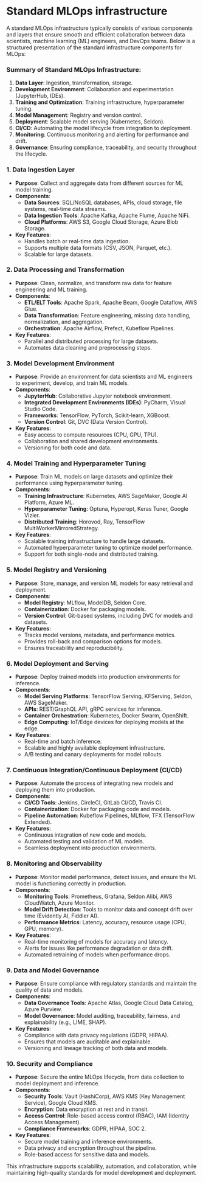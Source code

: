 # Standard MLOps infrastructure
A standard MLOps infrastructure typically consists of various components and layers that ensure smooth and efficient collaboration between data scientists, machine learning (ML) engineers, and DevOps teams. Below is a structured presentation of the standard infrastructure components for MLOps:

### Summary of Standard MLOps Infrastructure:
1. **Data Layer**: Ingestion, transformation, storage.
2. **Development Environment**: Collaboration and experimentation (JupyterHub, IDEs).
3. **Training and Optimization**: Training infrastructure, hyperparameter tuning.
4. **Model Management**: Registry and version control.
5. **Deployment**: Scalable model serving (Kubernetes, Seldon).
6. **CI/CD**: Automating the model lifecycle from integration to deployment.
7. **Monitoring**: Continuous monitoring and alerting for performance and drift.
8. **Governance**: Ensuring compliance, traceability, and security throughout the lifecycle.

### 1. **Data Ingestion Layer**
   - **Purpose**: Collect and aggregate data from different sources for ML model training.
   - **Components**:
     - **Data Sources**: SQL/NoSQL databases, APIs, cloud storage, file systems, real-time data streams.
     - **Data Ingestion Tools**: Apache Kafka, Apache Flume, Apache NiFi.
     - **Cloud Platforms**: AWS S3, Google Cloud Storage, Azure Blob Storage.
   - **Key Features**:
     - Handles batch or real-time data ingestion.
     - Supports multiple data formats (CSV, JSON, Parquet, etc.).
     - Scalable for large datasets.

### 2. **Data Processing and Transformation**
   - **Purpose**: Clean, normalize, and transform raw data for feature engineering and ML training.
   - **Components**:
     - **ETL/ELT Tools**: Apache Spark, Apache Beam, Google Dataflow, AWS Glue.
     - **Data Transformation**: Feature engineering, missing data handling, normalization, and aggregation.
     - **Orchestration**: Apache Airflow, Prefect, Kubeflow Pipelines.
   - **Key Features**:
     - Parallel and distributed processing for large datasets.
     - Automates data cleaning and preprocessing steps.

### 3. **Model Development Environment**
   - **Purpose**: Provide an environment for data scientists and ML engineers to experiment, develop, and train ML models.
   - **Components**:
     - **JupyterHub**: Collaborative Jupyter notebook environment.
     - **Integrated Development Environments (IDEs)**: PyCharm, Visual Studio Code.
     - **Frameworks**: TensorFlow, PyTorch, Scikit-learn, XGBoost.
     - **Version Control**: Git, DVC (Data Version Control).
   - **Key Features**:
     - Easy access to compute resources (CPU, GPU, TPU).
     - Collaboration and shared development environments.
     - Versioning for both code and data.

### 4. **Model Training and Hyperparameter Tuning**
   - **Purpose**: Train ML models on large datasets and optimize their performance using hyperparameter tuning.
   - **Components**:
     - **Training Infrastructure**: Kubernetes, AWS SageMaker, Google AI Platform, Azure ML.
     - **Hyperparameter Tuning**: Optuna, Hyperopt, Keras Tuner, Google Vizier.
     - **Distributed Training**: Horovod, Ray, TensorFlow MultiWorkerMirroredStrategy.
   - **Key Features**:
     - Scalable training infrastructure to handle large datasets.
     - Automated hyperparameter tuning to optimize model performance.
     - Support for both single-node and distributed training.

### 5. **Model Registry and Versioning**
   - **Purpose**: Store, manage, and version ML models for easy retrieval and deployment.
   - **Components**:
     - **Model Registry**: MLflow, ModelDB, Seldon Core.
     - **Containerization**: Docker for packaging models.
     - **Version Control**: Git-based systems, including DVC for models and datasets.
   - **Key Features**:
     - Tracks model versions, metadata, and performance metrics.
     - Provides roll-back and comparison options for models.
     - Ensures traceability and reproducibility.

### 6. **Model Deployment and Serving**
   - **Purpose**: Deploy trained models into production environments for inference.
   - **Components**:
     - **Model Serving Platforms**: TensorFlow Serving, KFServing, Seldon, AWS SageMaker.
     - **APIs**: REST/GraphQL API, gRPC services for inference.
     - **Container Orchestration**: Kubernetes, Docker Swarm, OpenShift.
     - **Edge Computing**: IoT/Edge devices for deploying models at the edge.
   - **Key Features**:
     - Real-time and batch inference.
     - Scalable and highly available deployment infrastructure.
     - A/B testing and canary deployments for model rollouts.

### 7. **Continuous Integration/Continuous Deployment (CI/CD)**
   - **Purpose**: Automate the process of integrating new models and deploying them into production.
   - **Components**:
     - **CI/CD Tools**: Jenkins, CircleCI, GitLab CI/CD, Travis CI.
     - **Containerization**: Docker for packaging code and models.
     - **Pipeline Automation**: Kubeflow Pipelines, MLflow, TFX (TensorFlow Extended).
   - **Key Features**:
     - Continuous integration of new code and models.
     - Automated testing and validation of ML models.
     - Seamless deployment into production environments.

### 8. **Monitoring and Observability**
   - **Purpose**: Monitor model performance, detect issues, and ensure the ML model is functioning correctly in production.
   - **Components**:
     - **Monitoring Tools**: Prometheus, Grafana, Seldon Alibi, AWS CloudWatch, Azure Monitor.
     - **Model Drift Detection**: Tools to monitor data and concept drift over time (Evidently AI, Fiddler AI).
     - **Performance Metrics**: Latency, accuracy, resource usage (CPU, GPU, memory).
   - **Key Features**:
     - Real-time monitoring of models for accuracy and latency.
     - Alerts for issues like performance degradation or data drift.
     - Automated retraining of models when performance drops.

### 9. **Data and Model Governance**
   - **Purpose**: Ensure compliance with regulatory standards and maintain the quality of data and models.
   - **Components**:
     - **Data Governance Tools**: Apache Atlas, Google Cloud Data Catalog, Azure Purview.
     - **Model Governance**: Model auditing, traceability, fairness, and explainability (e.g., LIME, SHAP).
   - **Key Features**:
     - Compliance with data privacy regulations (GDPR, HIPAA).
     - Ensures that models are auditable and explainable.
     - Versioning and lineage tracking of both data and models.

### 10. **Security and Compliance**
   - **Purpose**: Secure the entire MLOps lifecycle, from data collection to model deployment and inference.
   - **Components**:
     - **Security Tools**: Vault (HashiCorp), AWS KMS (Key Management Service), Google Cloud KMS.
     - **Encryption**: Data encryption at rest and in transit.
     - **Access Control**: Role-based access control (RBAC), IAM (Identity Access Management).
     - **Compliance Frameworks**: GDPR, HIPAA, SOC 2.
   - **Key Features**:
     - Secure model training and inference environments.
     - Data privacy and encryption throughout the pipeline.
     - Role-based access for sensitive data and models.
       

This infrastructure supports scalability, automation, and collaboration, while maintaining high-quality standards for model development and deployment.
